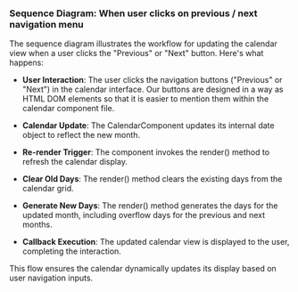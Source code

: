 ### Sequence Diagram: When user clicks on previous / next navigation menu

The sequence diagram illustrates the workflow for updating the calendar view when a user clicks the "Previous" or "Next" button. Here's what happens:

- **User Interaction**: The user clicks the navigation buttons ("Previous" or "Next") in the calendar interface. Our buttons are designed in a way as HTML DOM elements so 
that it is easier to mention them within the calendar component file.

- **Calendar Update**: The CalendarComponent updates its internal date object to reflect the new month.


- **Re-render Trigger**: The component invokes the render() method to refresh the calendar display.

- **Clear Old Days**: The render() method clears the existing days from the calendar grid.

- **Generate New Days**: The render() method generates the days for the updated month, including overflow days for the previous and next months.

- **Callback Execution**: The updated calendar view is displayed to the user, completing the interaction.

This flow ensures the calendar dynamically updates its display based on user navigation inputs.
